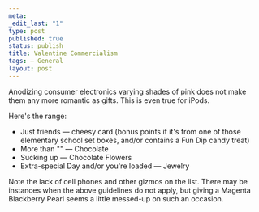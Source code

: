 ```yaml
--- 
meta: 
_edit_last: "1" 
type: post 
published: true 
status: publish 
title: Valentine Commercialism 
tags: — General 
layout: post 
--- 
```


Anodizing consumer electronics varying shades of pink does not make them any more romantic as gifts. This is even true for iPods.

Here's the range: 

  * Just friends — cheesy card (bonus points if it's from one of those elementary school set boxes, and/or contains a Fun Dip candy treat)
  * More than "" — Chocolate
  * Sucking up — Chocolate Flowers
  * Extra-special Day and/or you're loaded — Jewelry

Note the lack of cell phones and other gizmos on the list. There may be instances when the above guidelines do not apply, but giving a Magenta Blackberry Pearl seems a little messed-up on such an occasion.